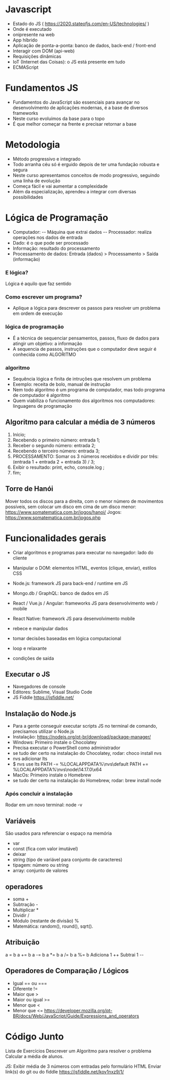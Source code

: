 # Javascript
- Estado do JS ( https://2020.stateofjs.com/en-US/technologies/ )
- Onde é executado
- onipresente na web
- App híbrido
- Aplicação de ponta-a-ponta: banco de dados, back-end / front-end
- Interagir com DOM (api-web)
- Requisições dinâmicas
- IoT (Internet das Coisas): o JS está presente em tudo
- ECMAScript
# Fundamentos JS
- Fundamentos do JavaScript são essenciais para avançar no desenvolvimento de aplicações modernas, é a base de diversos frameworks
- Neste curso evoluímos da base para o topo
- É que melhor começar na frente e precisar retornar a base
# Metodologia
- Método progressivo e integrado
- Todo arranha céu só é erguido depois de ter uma fundação robusta e segura
- Neste curso apresentamos conceitos de modo progressivo, seguindo uma linha de evolução
- Começa fácil e vai aumentar a complexidade
- Além da especialização, aprendeu a integrar com diversas possibilidades
# Lógica de Programação
- Computador: -- Máquina que extrai dados -- Processador: realiza operações nos dados de entrada
- Dado: é o que pode ser processado
- Informação: resultado do processamento
- Processamento de dados: Entrada (dados) > Processamento > Saída (informação)
### E lógica?
Lógica é aquilo que faz sentido
### Como escrever um programa?
- Aplique a lógica para descrever os passos para resolver um problema em ordem de execução
### lógica de programação
- É a técnica de sequenciar pensamentos, passos, fluxo de dados para atingir um objetivo: a informação
- A sequencia de passos, instruções que o computador deve seguir é conhecida como ALGORITMO
### algoritmo
- Sequência lógica e finita de intruções que resolvem um problema
- Exemplo: receita de bolo, manual de instrução
- Nem todo algoritmo é um programa de computador, mas todo programa de computador é algoritmo
- Quem viabiliza o funcionamento dos algoritmos nos computadores: linguagens de programação
## Algoritmo para calcular a média de 3 números
1. Início;
2. Recebendo o primeiro número: entrada 1;
3. Receber o segundo número: entrada 2;
4. Recebendo o terceiro número: entrada 3;
5. PROCESSAMENTO: Somar os 3 números recebidos e dividir por três: (entrada 1 + entrada 2 + entrada 3) / 3;
6. Exibir o resultado: print, echo, console.log ;
7. fim;
## Torre de Hanói
Mover todos os discos para a direita, com o menor número de movimentos possíveis, sem colocar um disco em cima de um disco menor: https://www.somatematica.com.br/jogos/hanoi/
Jogos: https://www.somatematica.com.br/jogos.php
# Funcionalidades gerais
- Criar algoritmos e programas para executar no navegador: lado do cliente

- Manipular o DOM: elementos HTML, eventos (clique, enviar), estilos CSS

- Node.js: framework JS para back-end / runtime em JS

- Mongo.db / GraphQL: banco de dados em JS

- React / Vue.js / Angular: frameworks JS para desenvolvimento web / mobile

- React Native: framework JS para desenvolvimento mobile

- rebece e manipular dados

- tomar decisões baseadas em lógica computacional

- loop e relaxante

- condições de saída

## Executar o JS
- Navegadores de console
- Editores: Sublime, Visual Studio Code
- JS Fiddle https://jsfiddle.net/
## Instalação do Node.js
- Para a gente conseguir executar scripts JS no terminal de comando, precisamos utilizar o Node.js
- Instalação: https://nodejs.org/pt-br/download/package-manager/
- Windows: Primeiro instale o Chocolatey
- Precisa executar o PowerShell como administrador
- se tudo der certo na instalação do Chocolatey, rodar: choco install nvs
- nvs adicionar lts
- $ nvs use lts PATH -= %LOCALAPPDATA%\nvs\default PATH += %LOCALAPPDATA%\nvs\node\14.17.0\x64
- MacOs: Primeiro instale o Homebrew
- se tudo der certo na instalação do Homebrew, rodar: brew install node
### Após concluir a instalação
Rodar em um novo terminal: node -v

## Variáveis
São usados ​​para referenciar o espaço na memória

- var
- const (fica com valor imutável)
- deixar
- string (tipo de variável para conjunto de caracteres)
- tipagem: número ou string
- array: conjunto de valores
## operadores
- soma +
- Subtração -
- Multiplicar *
- Dividir /
- Módulo (restante de divisão) %
- Matemática: random(), round(), sqrt().
## Atribuição
a = b a += b a -= b a *= b a /= b a %= b Adiciona 1 ++ Subtrai 1 --

## Operadores de Comparação / Lógicos
- Igual == ou ===
- Diferente !=
- Maior que >
- Maior ou igual >=
- Menor que <
- Menor que <=
https://developer.mozilla.org/pt-BR/docs/Web/JavaScript/Guide/Expressions_and_operators

# Código Junto
Lista de Exercícios
Descrever um Algoritmo para resolver o problema Calcular a média de alunos.

JS: Exibir média de 3 números com entradas pelo formulário HTML Enviar link(s) do git ou do fiddle
https://jsfiddle.net/kov1nxz9/1/

